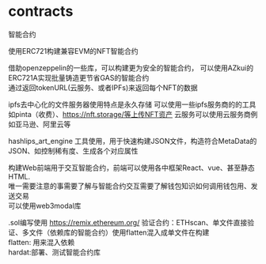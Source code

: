 # contracts
智能合约

使用ERC721构建兼容EVM的NFT智能合约

借助openzeppelin的一些库，可以构建更为安全的智能合约，
可以使用AZkui的ERC721A实现批量铸造更节省GAS的智能合约  
通过返回tokenURL(云服务、或者IPFs)来返回每个NFT的数据

ipfs去中心化的文件服务器使用特点是永久存储
可以使用一些ipfs服务商的的工具如pinta（收费）、https://nft.storage/等上传NFT资产
云服务可以使用云服务商例如亚马逊、阿里云等

hashlips_art_engine 工具使用，用于快速构建JSON文件，构造符合MetaData的JSON、如控制稀有度、生成各个对应属性

构建Web前端用于交互智能合约，前端可以使用各中框架React、vue、甚至静态HTML.  
唯一需要注意的事需要了解与智能合约交互需要了解钱包知识如何调用钱包用、发送交易  
可以使用web3modal库

.sol编写使用 https://remix.ethereum.org/ 
验证合约：ETHscan、单文件直接验证、多文件（依赖库的智能合约）使用flatten混入成单文件在构建  
flatten: 用来混入依赖  
hardat:部署、测试智能合约库  
